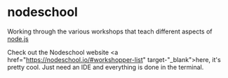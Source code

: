 # nodeschool

Working through the various workshops that teach different aspects of <a href="https://nodejs.org/en/" target="_blank">node.js</a>

Check  out the Nodeschool website <a href="https://nodeschool.io/#workshopper-list" target-"_blank">here</a>, it's pretty cool. Just need an IDE and everything
is done in the terminal. 
